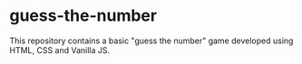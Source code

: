 # guess-the-number
 This repository contains a basic "guess the number" game developed using HTML, CSS and Vanilla JS.
